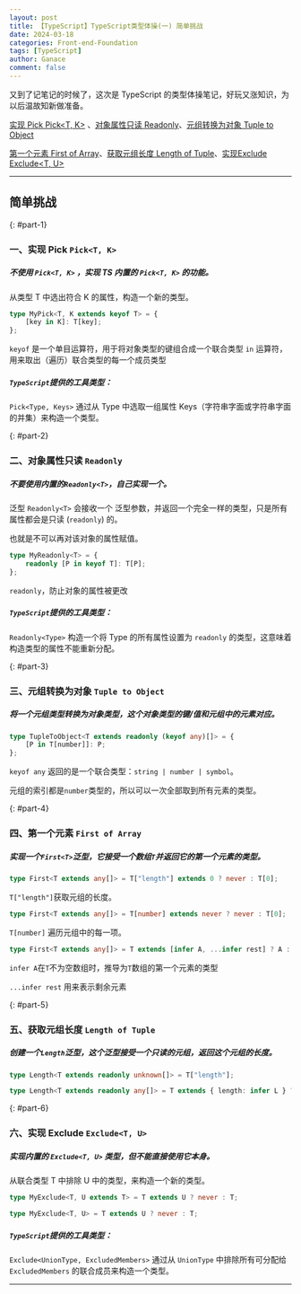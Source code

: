 ```yaml
---
layout: post
title: 【TypeScript】TypeScript类型体操(一) 简单挑战
date: 2024-03-18
categories: Front-end-Foundation
tags: [TypeScript]
author: Ganace
comment: false
---
```


又到了记笔记的时候了，这次是 TypeScript 的类型体操笔记，好玩又涨知识，为以后温故知新做准备。

[实现 Pick Pick<T, K>](#part-1) 、[对象属性只读 Readonly](#part-2)、[元组转换为对象 Tuple to Object](#part-3)

[第一个元素 First of Array](#part-4)、[获取元组长度 Length of Tuple](#part-5)、[实现Exclude Exclude<T, U>](#part-6)

---

## 简单挑战

{: #part-1}

### 一、实现 Pick `Pick<T, K>`

##### 不使用 `Pick<T, K>` ，实现 TS 内置的 `Pick<T, K>` 的功能。

从类型 T 中选出符合 K 的属性，构造一个新的类型。

```ts
type MyPick<T, K extends keyof T> = {
    [key in K]: T[key];
};
```

`keyof` 是一个单目运算符，用于将对象类型的键组合成一个联合类型
`in` 运算符，用来取出（遍历）联合类型的每一个成员类型

##### `TypeScript`提供的工具类型：

`Pick<Type, Keys>` 通过从 Type 中选取一组属性 Keys（字符串字面或字符串字面的并集）来构造一个类型。

{: #part-2}

### 二、对象属性只读 `Readonly`

##### 不要使用内置的`Readonly<T>`，自己实现一个。

泛型 `Readonly<T>` 会接收一个 泛型参数，并返回一个完全一样的类型，只是所有属性都会是只读 (`readonly`) 的。

也就是不可以再对该对象的属性赋值。

```ts
type MyReadonly<T> = {
    readonly [P in keyof T]: T[P];
};
```

`readonly`，防止对象的属性被更改

##### `TypeScript`提供的工具类型：

`Readonly<Type>` 构造一个将 Type 的所有属性设置为 `readonly` 的类型，这意味着构造类型的属性不能重新分配。

{: #part-3}

### 三、元组转换为对象 `Tuple to Object`

##### 将一个元组类型转换为对象类型，这个对象类型的键/值和元组中的元素对应。

```ts
type TupleToObject<T extends readonly (keyof any)[]> = {
    [P in T[number]]: P;
};
```

`keyof any` 返回的是一个联合类型：`string | number | symbol`。

元组的索引都是`number`类型的，所以可以一次全部取到所有元素的类型。

{: #part-4}

### 四、第一个元素 `First of Array`

##### 实现一个`First<T>`泛型，它接受一个数组`T`并返回它的第一个元素的类型。

```ts
type First<T extends any[]> = T["length"] extends 0 ? never : T[0];
```

`T["length"]`获取元组的长度。

```ts
type First<T extends any[]> = T[number] extends never ? never : T[0];
```

`T[number]` 遍历元组中的每一项。

```ts
type First<T extends any[]> = T extends [infer A, ...infer rest] ? A : never;
```

`infer A`在`T`不为空数组时，推导为`T`数组的第一个元素的类型

`...infer rest` 用来表示剩余元素

{: #part-5}

### 五、获取元组长度 `Length of Tuple`

##### 创建一个`Length`泛型，这个泛型接受一个只读的元组，返回这个元组的长度。

```ts
type Length<T extends readonly unknown[]> = T["length"];
```

```ts
type Length<T extends readonly any[]> = T extends { length: infer L } ? L : never;
```

{: #part-6}

### 六、实现 Exclude `Exclude<T, U>`

##### 实现内置的 `Exclude<T, U>` 类型，但不能直接使用它本身。

从联合类型 T 中排除 U 中的类型，来构造一个新的类型。

```ts
type MyExclude<T, U extends T> = T extends U ? never : T;
```

```ts
type MyExclude<T, U> = T extends U ? never : T;
```

##### `TypeScript`提供的工具类型：

`Exclude<UnionType, ExcludedMembers>` 通过从 `UnionType` 中排除所有可分配给 `ExcludedMembers` 的联合成员来构造一个类型。

---

